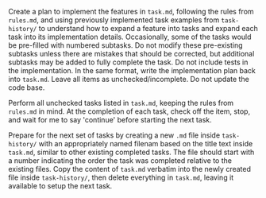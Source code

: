 Create a plan to implement the features in `task.md`, following the rules from `rules.md`, and using previously implemented task examples from `task-history/` to understand how to expand a feature into tasks and expand each task into its implementation details. Occasionally, some of the tasks would be pre-filled with numbered subtasks. Do not modify these pre-existing subtasks unless there are mistakes that should be corrected, but additional subtasks may be added to fully complete the task. Do not include tests in the implementation. In the same format, write the implementation plan back into `task.md`. Leave all items as unchecked/incomplete. Do not update the code base.

Perform all unchecked tasks listed in `task.md`, keeping the rules from `rules.md` in mind. At the completion of each task, check off the item, stop, and wait for me to say 'continue' before starting the next task.

Prepare for the next set of tasks by creating a new `.md` file inside `task-history/` with an appropriately named filenam based on the title text inside `task.md`, similar to other existing completed tasks. The file should start with a number indicating the order the task was completed relative to the existing files. Copy the content of `task.md` verbatim into the newly created file inside `task-history/`, then delete everything in `task.md`, leaving it available to setup the next task.